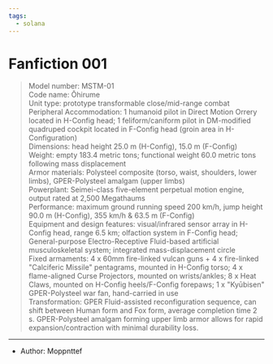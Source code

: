 ```yaml
---
tags:
  - solana
---
```


# Fanfiction 001

> Model number: MSTM-01<br/>
> Code name: Ōhirume<br/>
> Unit type: prototype transformable close/mid-range combat Peripheral
> Accommodation: 1 humanoid pilot in Direct Motion Orrery located in H-Config head; 1 feliform/caniform pilot in DM-modified quadruped cockpit located in F-Config head (groin area in H-Configuration)<br/>
> Dimensions: head height 25.0 m (H-Config), 15.0 m (F-Config)<br/>
> Weight: empty 183.4 metric tons; functional weight 60.0 metric tons following mass displacement<br/>
> Armor materials: Polysteel composite (torso, waist, shoulders, lower limbs), GPER-Polysteel amalgam (upper limbs)<br/>
> Powerplant: Seimei-class five-element perpetual motion engine, output rated at 2,500 Megathaums<br/>
> Performance: maximum ground running speed 200 km/h, jump height 90.0 m (H-Config), 355 km/h & 63.5 m (F-Config)<br/>
> Equipment and design features: visual/infrared sensor array in H-Config head, range 6.5 km; olfaction system in F-Config head; General-purpose Electro-Receptive Fluid-based artificial musculoskeletal system; integrated mass-displacement circle<br/>
> Fixed armaments: 4 x 60mm fire-linked vulcan guns + 4 x fire-linked "Calciferic Missile" pentagrams, mounted in H-Config torso; 4 x flame-aligned Curse Projectors, mounted on wrists/ankles; 8 x Heat Claws, mounted on H-Config heels/F-Config forepaws; 1 x "Kyūbisen" GPER-Polysteel war fan, hand-carried in use<br/>
> Transformation: GPER Fluid-assisted reconfiguration sequence, can shift between Human form and Fox form, average completion time 2 s. GPER-Polysteel amalgam forming upper limb armor allows for rapid expansion/contraction with minimal durability loss.<br/>

---

- Author: Moppnttef
